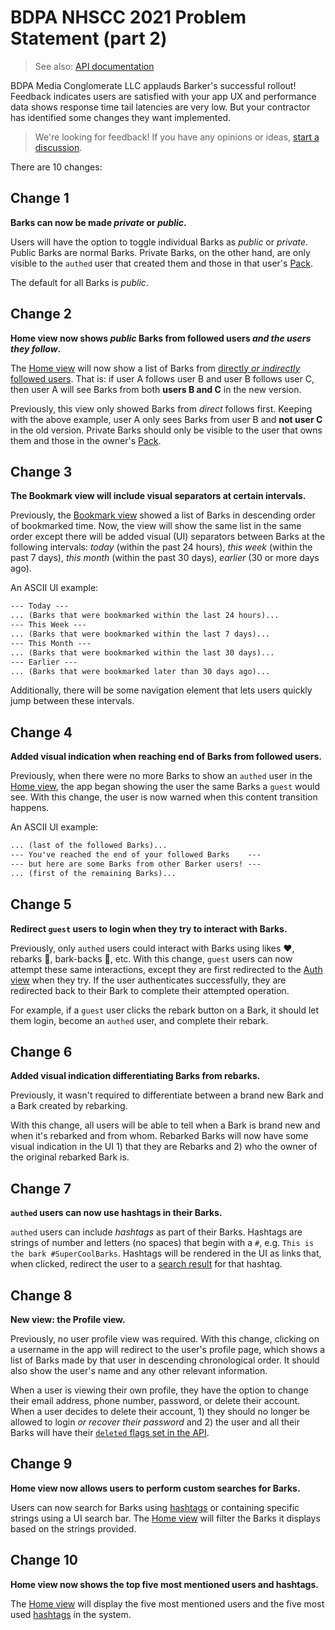 # BDPA NHSCC 2021 Problem Statement (part 2)

> See also: [API documentation](https://hscckhug3eb6.docs.apiary.io)

BDPA Media Conglomerate LLC applauds Barker's successful rollout! Feedback
indicates users are satisfied with your app UX and performance data shows
response time tail latencies are very low. But your contractor has identified
some changes they want implemented.

> We're looking for feedback! If you have any opinions or ideas,
> [start a discussion](https://github.com/nhscc/problem-statements/discussions/new).

There are 10 changes:

## Change 1

**Barks can now be made _private_ or _public_.**

Users will have the option to toggle individual Barks as _public_ or _private_.
Public Barks are normal Barks. Private Barks, on the other hand, are only
visible to the `authed` user that created them and those in that user's
[Pack](./barker-part-1.md#requirement-3).

The default for all Barks is _public_.

## Change 2

**Home view now shows _public_ Barks from followed users _and the users they
follow_.**

The [Home view](./barker-part-1.md#requirement-2) will now show a list of Barks
from
[directly _or indirectly_ followed users](./barker-part-1.md#requirement-9).
That is: if user A follows user B and user B follows user C, then user A will
see Barks from both **users B and C** in the new version.

Previously, this view only showed Barks from _direct_ follows first. Keeping
with the above example, user A only sees Barks from user B and **not user C** in
the old version. Private Barks should only be visible to the user that owns them
and those in the owner's [Pack](./barker-part-1.md#requirement-3).

## Change 3

**The Bookmark view will include visual separators at certain intervals.**

Previously, the [Bookmark view](./barker-part-1.md#requirement-4) showed a list
of Barks in descending order of bookmarked time. Now, the view will show the
same list in the same order except there will be added visual (UI) separators
between Barks at the following intervals: _today_ (within the past 24 hours),
_this week_ (within the past 7 days), _this month_ (within the past 30 days),
_earlier_ (30 or more days ago).

An ASCII UI example:

<!-- prettier-ignore-start -->

```markdown
--- Today ---
... (Barks that were bookmarked within the last 24 hours)...
--- This Week ---
... (Barks that were bookmarked within the last 7 days)...
--- This Month ---
... (Barks that were bookmarked within the last 30 days)...
--- Earlier ---
... (Barks that were bookmarked later than 30 days ago)...
```

<!-- prettier-ignore-end -->

Additionally, there will be some navigation element that lets users quickly jump
between these intervals.

## Change 4

**Added visual indication when reaching end of Barks from followed users.**

Previously, when there were no more Barks to show an `authed` user in the
[Home view](./barker-part-1.md#requirement-2), the app began showing the user
the same Barks a `guest` would see. With this change, the user is now warned
when this content transition happens.

An ASCII UI example:

<!-- prettier-ignore-start -->

```markdown
... (last of the followed Barks)...
--- You've reached the end of your followed Barks    ---
--- but here are some Barks from other Barker users! ---
... (first of the remaining Barks)...
```

<!-- prettier-ignore-end -->

## Change 5

**Redirect `guest` users to login when they try to interact with Barks.**

Previously, only `authed` users could interact with Barks using likes ❤️,
rebarks 📢, bark-backs 🐺, etc. With this change, `guest` users can now attempt
these same interactions, except they are first redirected to the
[Auth view](./barker-part-1.md#requirement-5) when they try. If the user
authenticates successfully, they are redirected back to their Bark to complete
their attempted operation.

For example, if a `guest` user clicks the rebark button on a Bark, it should let
them login, become an `authed` user, and complete their rebark.

## Change 6

**Added visual indication differentiating Barks from rebarks.**

Previously, it wasn't required to differentiate between a brand new Bark and a
Bark created by rebarking.

With this change, all users will be able to tell when a Bark is brand new and
when it's rebarked and from whom. Rebarked Barks will now have some visual
indication in the UI 1) that they are Rebarks and 2) who the owner of the
original rebarked Bark is.

## Change 7

**`authed` users can now use hashtags in their Barks.**

`authed` users can include _hashtags_ as part of their Barks. Hashtags are
strings of number and letters (no spaces) that begin with a `#`, e.g.
`This is the bark #SuperCoolBarks`. Hashtags will be rendered in the UI as links
that, when clicked, redirect the user to a [search result](#change-9) for that
hashtag.

## Change 8

**New view: the Profile view.**

Previously, no user profile view was required. With this change, clicking on a
username in the app will redirect to the user's profile page, which shows a list
of Barks made by that user in descending chronological order. It should also
show the user's name and any other relevant information.

When a user is viewing their own profile, they have the option to change their
email address, phone number, password, or delete their account. When a user
decides to delete their account, 1) they should no longer be allowed to login
_or recover their password_ and 2) the user and all their Barks will have their
[`deleted` flags set in the API](https://hscckhug3eb6.docs.apiary.io/#/data-structures/0/bark).

## Change 9

**Home view now allows users to perform custom searches for Barks.**

Users can now search for Barks using [hashtags](#change-7) or containing
specific strings using a UI search bar. The
[Home view](./barker-part-1.md#requirement-2) will filter the Barks it displays
based on the strings provided.

## Change 10

**Home view now shows the top five most mentioned users and hashtags.**

The [Home view](./barker-part-1.md#requirement-2) will display the five most
mentioned users and the five most used [hashtags](#change-7) in the system.
